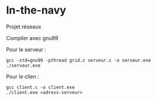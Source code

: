 # In-the-navy
Projet réseaux

Compiler avec gnu99


Pour le serveur : 
```
gcc -std=gnu99 -pthread grid.c serveur.c -o serveur.exe
./serveur.exe
```

Pour le clien :
```
gcc client.c -o client.exe
./client.exe <adress-serveur>
```